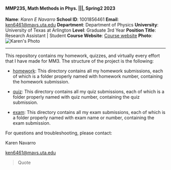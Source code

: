 #### MMP23S, Math Methods in Phys. |||, Spring2 2023

**Name**: *Karen E  Navarro*
**School ID**: 1001856461
**Email**: ken6461@mavs.uta.edu
**Department**: Department of Physics
**University**: University of Texas at Arlington
**Level**: Graduate 3rd Year
**Position Title**: Research Assistant | Student
**Course Website**: [Course website](https://www.cdslab.org)
**Photo**:
![Karen's Photo](https://nures.uta.edu/files/2022/03/524BD2D8-C8C9-425C-9E3B-E1E3BFD85C08_1_105_c-1.jpeg)

<hr>

This repository contains my homework, quizzes, and virtually every effort that I have made for MM3. The structure of the project is the following:

-   [homework](./HW):
This directory contains all my homework submissions, each of which is a folder properly named with homework number, containing the homework submission.

-   [quiz](./Quiz): 
This directory contains all my quiz submissions, each of which is a folder properly named with quiz number, containing the quiz submission.

-   [exam](./Exam): 
This directory contains all my exam submissions, each of which is a folder properly named with exam name or number, containing the exam submission.


For questions and troubleshooting, please contact:

Karen Navarro

ken6461@mavs.uta.edu

> Quote
